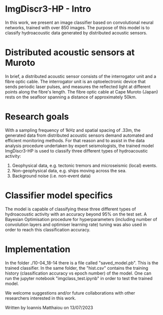 # ImgDiscr3-HP - Intro
In this work, we present an image classifier based on convolutional neural networks, trained with over 850 images.
The purpose of this model is to classify hydroacoustic data generated by distributed acoustic sensors.

# Distributed acoustic sensors at Muroto
In brief, a distributed acoustic sensor consists of the interrogator unit and a fibre optic cable.
The interrogator unit is an optoelectronic device that sends periodic laser pulses, and measures the reflected light at different points along the fibre's length.
The fibre optic cable at Cape Muroto (Japan) rests on the seafloor spanning a distance of approximately 50km. 

# Research goals
With a sampling frequency of 1kHz and spatial spacing of .33m, the generated data from distributed acoustic sensors demand automated and efficient monitoring methods.
For that reason and to assist in the data analysis procedure undertaken by expert seismologists, the trained model ImgDiscr3-HP is used to classify three different types of hydroacoustic activity:
1. Geophysical data, e.g. tectonic tremors and microseismic (local) events.
2. Non-geophysical data, e.g. ships moving across the sea.
3. Background noise (i.e. non-event data)

# Classifier model specifics
The model is capable of classifying these three different types of hydroacoustic activity with an accuracy beyond 95% on the test set.
A Bayesian Optimisation procedure for hyperparameters (including number of convolution layers and optimiser learning rate) tuning was also used in order to reach this classification accuracy.

# Implementation
In the folder ./10-04_18-14 there is a file called "saved_model.pb". This is the trained classifier.
In the same folder, the "hist.csv" contains the training history (classification accuracy vs epoch number) of the model.
One can run the jupyter notebook "imgclass_test.ipynb" in order to test the trained model.


We welcome suggestions and/or future collaborations with other researchers interested in this work.


Written by Ioannis Matthaiou on 13/07/2023